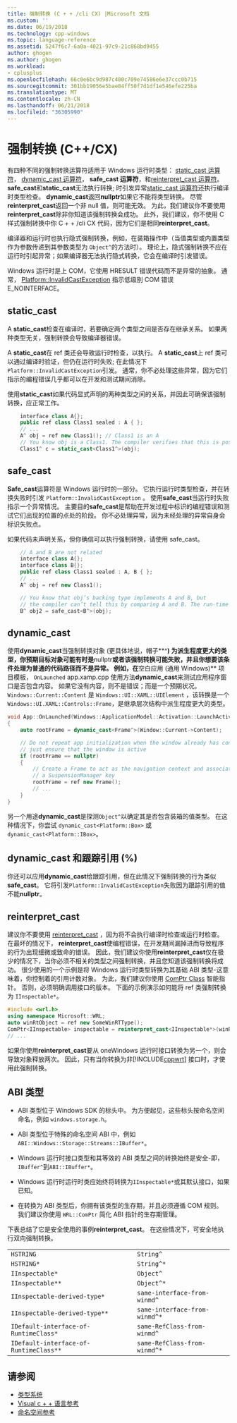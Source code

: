 ```yaml
---
title: 强制转换 (C + + /cli CX) |Microsoft 文档
ms.custom: ''
ms.date: 06/19/2018
ms.technology: cpp-windows
ms.topic: language-reference
ms.assetid: 5247f6c7-6a0a-4021-97c9-21c868bd9455
author: ghogen
ms.author: ghogen
ms.workload:
- cplusplus
ms.openlocfilehash: 66c0e6bc9d987c400c709e74586e6e37ccc0b715
ms.sourcegitcommit: 301bb19056e5bae84ff50f7d1df1e546efe225ba
ms.translationtype: MT
ms.contentlocale: zh-CN
ms.lasthandoff: 06/21/2018
ms.locfileid: "36305990"
---
```

# <a name="casting-ccx"></a>强制转换 (C++/CX)

有四种不同的强制转换运算符适用于 Windows 运行时类型： [static_cast 运算符](../cpp/static-cast-operator.md)， [dynamic_cast 运算符](../cpp/dynamic-cast-operator.md)， **safe_cast 运算符**，和[reinterpret_cast 运算符](../cpp/reinterpret-cast-operator.md)。 **safe_cast**和**static_cast**无法执行转换; 时引发异常[static_cast 运算符](../cpp/static-cast-operator.md)还执行编译时类型检查。 **dynamic_cast**返回**nullptr**如果它不能将类型转换。 尽管**reinterpret_cast**返回一个非 null 值，则可能无效。 为此，我们建议你不要使用**reinterpret_cast**除非你知道该强制转换会成功。 此外，我们建议，你不使用 C 样式强制转换中你 C + + /cli CX 代码，因为它们是相同**reinterpret_cast**。

编译器和运行时也执行隐式强制转换，例如，在装箱操作中（当值类型或内置类型作为参数传递到其参数类型为 `Object^`的方法时）。 理论上，隐式强制转换不应在运行时引起异常；如果编译器无法执行隐式转换，它会在编译时引发错误。

Windows 运行时是上 COM，它使用 HRESULT 错误代码而不是异常的抽象。 通常， [Platform::InvalidCastException](../cppcx/platform-invalidcastexception-class.md) 指示低级别 COM 错误 E_NOINTERFACE。

## <a name="staticcast"></a>static_cast

A **static_cast**检查在编译时，若要确定两个类型之间是否存在继承关系。 如果两种类型无关，强制转换会导致编译器错误。

A **static_cast**在 ref 类还会导致运行时检查，以执行。 A **static_cast**上 ref 类可以通过编译时验证，但仍在运行时失败; 在此情况下`Platform::InvalidCastException`引发。 通常，你不必处理这些异常，因为它们指示的编程错误几乎都可以在开发和测试期间消除。

使用**static_cast**如果代码显式声明的两种类型之间的关系，并因此可确保该强制转换，应正常工作。

```cpp
    interface class A{};
    public ref class Class1 sealed : A { };
    // ...
    A^ obj = ref new Class1(); // Class1 is an A
    // You know obj is a Class1. The compiler verifies that this is possible, and in C++/CX a run-time check is also performed.
    Class1^ c = static_cast<Class1^>(obj);
```

## <a name="safecast"></a>safe_cast

**Safe_cast**运算符是 Windows 运行时的一部分。 它执行运行时类型检查，并在转换失败时引发 `Platform::InvalidCastException` 。 使用**safe_cast**当运行时失败指示一个异常情况。 主要目的**safe_cast**是帮助在开发过程中标识的编程错误和测试它们出现的位置的点处的阶段。 你不必处理异常，因为未经处理的异常自身会标识失败点。

如果代码未声明关系，但你确信可以执行强制转换，请使用 safe_cast。

```cpp
    // A and B are not related
    interface class A{};
    interface class B{};
    public ref class Class1 sealed : A, B { };
    // ...
    A^ obj = ref new Class1();

    // You know that obj’s backing type implements A and B, but
    // the compiler can’t tell this by comparing A and B. The run-time type check succeeds.
    B^ obj2 = safe_cast<B^>(obj);
```

## <a name="dynamiccast"></a>dynamic_cast

使用**dynamic_cast**当强制转换对象 (更具体地说，帽子**^**) 为派生程度更大的类型，你预期目标对象可能有时是**nullptr**或者该强制转换可能失败，并且你想要该条件处理为普通的代码路径而不是异常。 例如，在**空白应用 (通用 Windows)** 项目模板， `OnLaunched` app.xamp.cpp 使用方法**dynamic_cast**来测试应用程序窗口是否包含内容。 如果它没有内容，则不是错误；而是一个预期状况。 `Windows::Current::Content` 是 `Windows::UI::XAML::UIElement` ，该转换是一个 `Windows::UI.XAML::Controls::Frame`，是继承层次结构中派生程度更大的类型。

```cpp
void App::OnLaunched(Windows::ApplicationModel::Activation::LaunchActivatedEventArgs^ args)
{
    auto rootFrame = dynamic_cast<Frame^>(Window::Current->Content);

    // Do not repeat app initialization when the window already has content,
    // just ensure that the window is active
    if (rootFrame == nullptr)
    {
        // Create a Frame to act as the navigation context and associate it with
        // a SuspensionManager key
        rootFrame = ref new Frame();
        // ...
    }
}
```

另一个用途**dynamic_cast**是探测`Object^`以确定其是否包含装箱的值类型。 在这种情况下，你尝试 `dynamic_cast<Platform::Box>` 或 `dynamic_cast<Platform::IBox>`。

## <a name="dynamiccast-and-tracking-references-"></a>dynamic_cast 和跟踪引用 (%)

你还可以应用**dynamic_cast**给跟踪引用，但在此情况下强制转换的行为类似**safe_cast**。 它将引发`Platform::InvalidCastException`失败因为跟踪引用的值不能**nullptr**。

## <a name="reinterpretcast"></a>reinterpret_cast

建议你不要使用 [reinterpret_cast](../cpp/reinterpret-cast-operator.md) ，因为将不会执行编译时检查或运行时检查。 在最坏的情况下， **reinterpret_cast**使编程错误，在开发期间漏掉进而导致程序的行为出现细微或致命的错误。 因此，我们建议你使用**reinterpret_cast**仅在极少的情况下，当你必须不相关的类型之间强制转换，并且您知道该强制转换将成功。 很少使用的一个示例是将 Windows 运行时类型转换为其基础 ABI 类型-这意味着，你控制着的引用计数对象。 为此，我们建议你使用 [ComPtr Class](../cpp/com-ptr-t-class.md) 智能指针。 否则，必须明确调用接口的版本。 下面的示例演示如何能将 ref 类强制转换为 `IInspectable*`。

```cpp
#include <wrl.h>
using namespace Microsoft::WRL;
auto winRtObject = ref new SomeWinRTType();
ComPtr<IInspectable> inspectable = reinterpret_cast<IInspectable*>(winRtObject);
// ...
```

如果你使用**reinterpret_cast**要从 oneWindows 运行时接口转换为另一个，则会导致对象释放两次。 因此，只有当你转换为非[!INCLUDE[cppwrt](../cppcx/includes/cppwrt-md.md)] 接口时，才使用此强制转换。

## <a name="abi-types"></a>ABI 类型

- ABI 类型位于 Windows SDK 的标头中。 为方便起见，这些标头按命名空间命名，例如 `windows.storage.h`。

- ABI 类型位于特殊的命名空间 ABI 中，例如 `ABI::Windows::Storage::Streams::IBuffer*`。

- Windows 运行时接口类型和其等效的 ABI 类型之间的转换始终是安全-即，`IBuffer^`到`ABI::IBuffer*`。

- Windows 运行时运行时类应始终将转换为`IInspectable*`或其默认接口，如果已知。

- 在转换为 ABI 类型后，你拥有该类型的生存期，并且必须遵循 COM 规则。 我们建议你使用 `WRL::ComPtr` 简化 ABI 指针的生存期管理。

下表总结了它是安全使用的事例**reinterpret_cast**。 在这些情况下，可安全地执行双向强制转换。

|||
|-|-|
|`HSTRING`|`String^`|
|`HSTRING*`|`String^*`|
|`IInspectable*`|`Object^`|
|`IInspectable**`|`Object^*`|
|`IInspectable-derived-type*`|`same-interface-from-winmd^`|
|`IInspectable-derived-type**`|`same-interface-from-winmd^*`|
|`IDefault-interface-of-RuntimeClass*`|`same-RefClass-from-winmd^`|
|`IDefault-interface-of-RuntimeClass**`|`same-RefClass-from-winmd^*`|

## <a name="see-also"></a>请参阅

- [类型系统](../cppcx/type-system-c-cx.md)
- [Visual c + + 语言参考](../cppcx/visual-c-language-reference-c-cx.md)
- [命名空间参考](../cppcx/namespaces-reference-c-cx.md)
